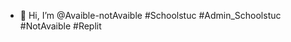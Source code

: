 - 👋 Hi, I’m @Avaible-notAvaible
#Schoolstuc #Admin_Schoolstuc #NotAvaible #Replit

<!---
Avaible-notAvaible/Avaible-notAvaible is a ✨ special ✨ repository because its `README.md` (this file) appears on your GitHub profile.
You can click the Preview link to take a look at your changes.
--->
